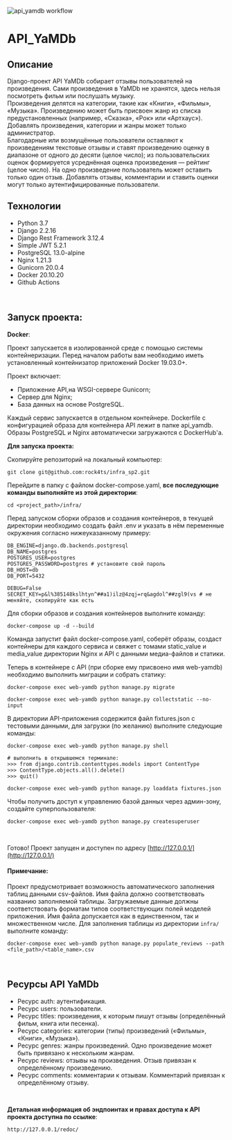 ![api_yamdb workflow](https://github.com/rock4ts/yamdb_final/actions/workflows/yamdb_workflow.yml/badge.svg?event=push)

# API_YaMDb
## Описание
Django-проект API YaMDb собирает отзывы пользователей на произведения. Сами произведения в YaMDb не хранятся, здесь нельзя посмотреть фильм или послушать музыку.<br>
Произведения делятся на категории, такие как «Книги», «Фильмы», «Музыка».
Произведению может быть присвоен жанр из списка предустановленных (например, «Сказка», «Рок» или «Артхаус»). Добавлять произведения, категории и жанры может только администратор.<br>
Благодарные или возмущённые пользователи оставляют к произведениям текстовые отзывы и ставят произведению оценку в диапазоне от одного до десяти (целое число); из пользовательских оценок формируется усреднённая оценка произведения — рейтинг (целое число). На одно произведение пользователь может оставить только один отзыв.
Добавлять отзывы, комментарии и ставить оценки могут только аутентифицированные пользователи.
<br>

## Технологии
* Python 3.7
* Django 2.2.16
* Django Rest Framework 3.12.4
* Simple JWT 5.2.1
* PostgreSQL 13.0-alpine
* Nginx 1.21.3
* Gunicorn 20.0.4
* Docker 20.10.20
* Github Actions
<br>

## Запуск проекта:

__Docker__:

Проект запускается в изолированной среде с помощью системы контейнеризации.
Перед началом работы вам необходимо иметь установленный контейнизатор приложений Docker 19.03.0+.

Проект включает:
- Приложение API,на WSGI-сервере Gunicorn;
- Сервер для  Nginx;
- База данных на основе PostgreSQL.

Каждый сервис запускается в отдельном контейнере.
Dockerfile с конфигурацией образа для контейнера API лежит в папке api_yamdb. Образы PostgreSQL и Nginx автоматически загружаются с DockerHub'a.

__Для запуска проекта:__

Скопируйте репозиторий на локальный компьютер:
```
git clone git@github.com:rock4ts/infra_sp2.git
```

Перейдите в папку с файлом docker-compose.yaml, __все последующие команды выполняйте из этой директории__:
```
cd <project_path>/infra/
```

Перед запуском сборки образов и создания контейнеров, в текущей директории необходимо создать файл .env и указать в нём переменные окружения согласно нижеуказанному примеру:
```
DB_ENGINE=django.db.backends.postgresql
DB_NAME=postgres
POSTGRES_USER=postgres
POSTGRES_PASSWORD=postgres # установите свой пароль
DB_HOST=db
DB_PORT=5432

DEBUG=False
SECRET_KEY=p&l%385148kslhtyn^##a1)ilz@4zqj=rq&agdol^##zgl9(vs # не меняйте, скопируйте как есть
```
Для сборки образов и создания контейнеров выполните команду: 
```
docker-compose up -d --build
```
Команда запустит файл docker-compose.yaml, соберёт образы, cоздаст контейнеры для каждого сервиса и свяжет с томами static_value и media_value директории Nginx и API с данными медиа-файлов и статики.

Теперь в контейнере с API (при сборке ему присвоено имя web-yamdb) необходимо выполнить миграции и собрать статику:
```
docker-compose exec web-yamdb python manage.py migrate
```
```
docker-compose exec web-yamdb python manage.py collectstatic --no-input 
```

В директории API-приложения содержится файл fixtures.json с тестовыми данными, для загрузки (по желанию) выполните следующие команды:
```
docker-compose exec web-yamdb python manage.py shell
```
```
# выполнить в открывшемся терминале:
>>> from django.contrib.contenttypes.models import ContentType
>>> ContentType.objects.all().delete()
>>> quit()
```

```
docker-compose exec web-yamdb python manage.py loaddata fixtures.json
```

Чтобы получить доступ к управлению базой данных через админ-зону, создайте суперпользователя:
```
docker-compose exec web-yamdb python manage.py createsuperuser
```
<br>

​Готово! Проект запущен и доступен по адресу [http://127.0.0.1/](http://127.0.0.1/)

#### Примечание:
Проект предусмотривает возможность автоматического заполнения таблиц данными csv-файлов.
Имя файла должно соответствовать названию заполняемой таблицы.
Загружаемые данные должны соответствовать форматам типов соответствующих полей моделей приложения.
Имя файла допускается как в единственном, так и множественном числе.
Для заполнения таблицы из директории `infra/` выполните команду:
```
docker-compose exec web-yamdb python manage.py populate_reviews --path <file_path>/<table_name>.csv
```
<br>

## Ресурсы API YaMDb
- Ресурс auth: аутентификация.
- Ресурс users: пользователи.
- Ресурс titles: произведения, к которым пишут отзывы (определённый фильм, книга или песенка).
- Ресурс categories: категории (типы) произведений («Фильмы», «Книги», «Музыка»).
- Ресурс genres: жанры произведений. Одно произведение может быть привязано к нескольким жанрам.
- Ресурс reviews: отзывы на произведения. Отзыв привязан к определённому произведению.
- Ресурс comments: комментарии к отзывам. Комментарий привязан к определённому отзыву.
<br>

__Детальная информация об эндпоинтах и правах доступа к API проекта доступна по ссылке__:
```
http://127.0.0.1/redoc/
```
